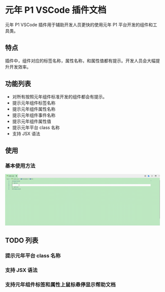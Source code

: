 # 元年 P1 VSCode 插件文档

元年 P1 VSCode 插件用于辅助开发人员更快的使用元年 P1 平台开发的组件和工具类。

## 特点

插件中，组件对应的标签名称，属性名称，和属性值都有提示。开发人员会大幅提升开发效率。

## 功能列表

- 对所有按照元年组件标准开发的组件都会有提示。
- 提示元年组件标签名称
- 提示元年组件属性名称
- 提示元年组件事件名称
- 提示元年组件属性值
- 提示元年平台 class 名称
- 支持 JSX 语法

## 使用

### 基本使用方法

![Usage Sample](/images/usage_sample.gif)

## TODO 列表

### 提示元年平台 class 名称

### 支持 JSX 语法

### 支持元年组件标签和属性上鼠标悬停显示帮助文档
